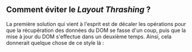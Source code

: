 ## Comment éviter le _Layout Thrashing_&nbsp;?

La première solution qui vient à l'esprit est de décaler les opérations pour que la récupération des données du DOM se fasse d'un coup, puis que la mise à jour du DOM s'effectue dans un deuxième temps. Ainsi, cela donnerait quelque chose de ce style là&nbsp;:
